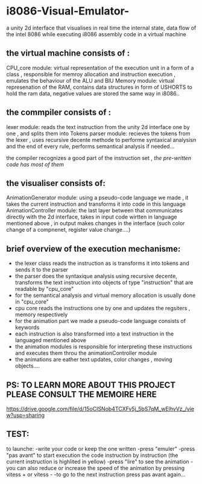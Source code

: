 
# i8086-Visual-Emulator-
a unity 2d interface that visualises in real time the internal state, data flow of the intel 8086 while executing i8086 assembly code in a virtual machine

## the virtual machine consists of :

 
CPU_core module: virtual representation of the execution unit in a form of a class , responsible for memroy allocation and instruction execution , emulates the behaviour of the ALU and BIU 
Memory module: virtual represenation of the RAM, contains data structures in form of USHORTS to hold the ram data, negative values are  stored the same way in i8086..


## the commpiler consists of :

lexer module: reads the text instruction from the unity 2d interface one by one , and splits them into Tokens 
parser module: recieves the tokens from the lexer , uses recursive decente methode to performe syntaxical analysisn and the end of every rule, performs semantical analysis if needed...

the compiler recognizes a good part of the instruction set , *the pre-written code has most of them*

## the visualiser consists of:

AnimationGenerator module:  using a pseudo-code language we made , it takes the current instruction and transforms it into code in this language 
AnimationController module: the last layer between that communicates directly with the 2d interface, takes in input code wirtten in language mentioned above , in output makes changes in the interface (such color change of a compnenet, register value change....)

## brief overview of the execution mechanisme:

 - the lexer class reads the instruction as is transforms it into tokens and sends it to the parser
 - the parser does the syntaxique analysis using recursive decente, transforms the text instruction into objects of  type "instruction"
   that are readable by "cpu_core"
 - for the semantical analysis and virtual memory allocation is usually done in "cpu_core"
 - cpu core reads the instructions one by one and updates the regsiters , memory respectively
 - for the animation part we made a pseudo-code language consists of keywords
 - each instruction is also transformed into a text instruction in the languaged mentioned above
 - the animation modules is responsible for interpreting these instructions and executes them throu the animationController module
 - the animations are eather text updates, color changes , moving objects....

## PS: TO LEARN MORE ABOUT THIS PROJECT PLEASE CONSULT THE MEMOIRE HERE

https://drive.google.com/file/d/15oCISNob4TCXFv5j_5bS7qM_wElhvVz_/view?usp=sharing





## TEST:

to launche:
-write your code or keep the one written
-press "emuler" 
-press "pas avant" to start execution the code instruction by instruction (the current instruction is highlited in yellow)
-press "lire" to see the animation 
-you can also reduce  or increase the speed of the animation by pressing vitess + or vitess -
-to go to the next instruction  press pas avant again...
